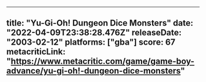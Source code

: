 
---
title: "Yu-Gi-Oh! Dungeon Dice Monsters"
date: "2022-04-09T23:38:28.476Z"
releaseDate: "2003-02-12"
platforms: ["gba"]
score: 67
metacriticLink: "https://www.metacritic.com/game/game-boy-advance/yu-gi-oh!-dungeon-dice-monsters"
---
